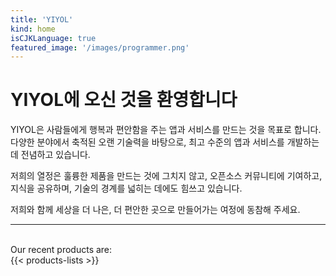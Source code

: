 ```yaml
---
title: 'YIYOL'
kind: home
isCJKLanguage: true
featured_image: '/images/programmer.png'
---
```


<!-- {{ if eq .Section "products" }}
    <h2>Our Products</h2>
    <ul>
        {{ range .Pages }}
            <li>
                <a href="{{ .RelPermalink }}">{{ .Title }}</a>
                <p>{{ .Summary }}</p>
            </li>
        {{ end }}
    </ul>
{{ end }} -->

<div style="text-align: left;">
<h1>YIYOL에 오신 것을 환영합니다</h1>

YIYOL은 사람들에게 행복과 편안함을 주는 앱과 서비스를 만드는 것을 목표로 합니다. 다양한 분야에서 축적된 오랜 기술력을 바탕으로, 최고 수준의 앱과 서비스를 개발하는 데 전념하고 있습니다.

저희의 열정은 훌륭한 제품을 만드는 것에 그치지 않고, 오픈소스 커뮤니티에 기여하고, 지식을 공유하며, 기술의 경계를 넓히는 데에도 힘쓰고 있습니다.

저희와 함께 세상을 더 나은, 더 편안한 곳으로 만들어가는 여정에 동참해 주세요.



<hr/>

<br/>
<div>Our recent products are:</div>
{{< products-lists >}}
</div>
